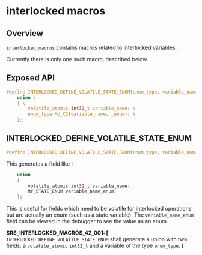 # interlocked macros

## Overview

`interlocked_macros` contains macros related to interlocked variables.

Currently there is only one such macro, described below.

## Exposed API

```c
#define INTERLOCKED_DEFINE_VOLATILE_STATE_ENUM(enum_type, variable_name) \
    union \
    { \
        volatile_atomic int32_t variable_name; \
        enum_type MU_C2(variable_name, _enum); \
    };
```

## INTERLOCKED_DEFINE_VOLATILE_STATE_ENUM

```c
#define INTERLOCKED_DEFINE_VOLATILE_STATE_ENUM(enum_type, variable_name)
```

This generates a field like :

```c
    union
    {
        volatile_atomic int32_t variable_name;
        MY_STATE_ENUM variable_name_enum;
    };
```

This is useful for fields which need to be volatile for interlocked operations but are actually an enum (such as a state variable).
The `variable_name_enum` field can be viewed in the debugger to see the value as an enum.

**SRS_INTERLOCKED_MACROS_42_001: [** `INTERLOCKED_DEFINE_VOLATILE_STATE_ENUM` shall generate a union with two fields: a `volatile_atomic` `int32_t` and a variable of the type `enum_type`. **]**
